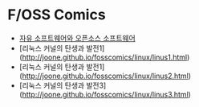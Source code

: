 # F/OSS Comics
* [자유 소프트웨어와 오픈소스 소프트웨어](http://joone.github.io/fosscomics/foss_oss/)
* [리눅스 커널의 탄생과 발전1] (http://joone.github.io/fosscomics/linux/linus1.html)
* [리눅스 커널의 탄생과 발전1] (http://joone.github.io/fosscomics/linux/linus2.html)
* [리눅스 커널의 탄생과 발전3] (http://joone.github.io/fosscomics/linux/linus3.html)
